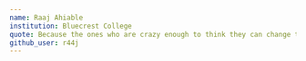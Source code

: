 ```yaml
---
name: Raaj Ahiable
institution: Bluecrest College
quote: Because the ones who are crazy enough to think they can change the world are the ones who do
github_user: r44j
---
```


